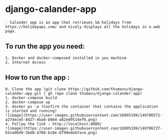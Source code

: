 # django-calander-app
    - Calander app is an app that retrieves SA holidays from https://holidayapi.com/ and nicely displays all the holidays in a web page.
    
## To run the app you need:
    1. Docker and docker-composed installed in you machine
    2. Internet Access
    
## How to run the app :
    0. Clone the app (git clone https://github.com/thumavu/django-calander-app.git | gh repo clone thumavu/django-calander-app)
    1. docker-compose build
    2. docker-compose up
    3. docker ps -a (Confirm the container that contains the application is started and running)
    ![image](https://user-images.githubusercontent.com/16895199/149706571-a27dece5-8427-4ba8-b664-a82e89514ef6.png)
    4. Follow the link : http://localhost:8000/ 
    ![image](https://user-images.githubusercontent.com/16895199/149706727-b5ce0bd9-5bd8-4768-bc8e-8799edebface.png)
